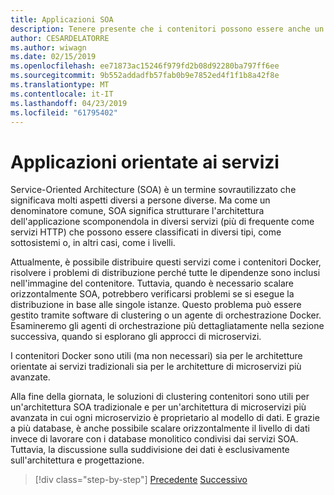 ```yaml
---
title: Applicazioni SOA
description: Tenere presente che i contenitori possono essere anche un'opzione di distribuzione utile per le applicazioni SOA.
author: CESARDELATORRE
ms.author: wiwagn
ms.date: 02/15/2019
ms.openlocfilehash: ee71873ac15246f979fd2b08d92280ba797ff6ee
ms.sourcegitcommit: 9b552addadfb57fab0b9e7852ed4f1f1b8a42f8e
ms.translationtype: MT
ms.contentlocale: it-IT
ms.lasthandoff: 04/23/2019
ms.locfileid: "61795402"
---
```

# <a name="service-oriented-applications"></a>Applicazioni orientate ai servizi

Service-Oriented Architecture (SOA) è un termine sovrautilizzato che significava molti aspetti diversi a persone diverse. Ma come un denominatore comune, SOA significa strutturare l'architettura dell'applicazione scomponendola in diversi servizi (più di frequente come servizi HTTP) che possono essere classificati in diversi tipi, come sottosistemi o, in altri casi, come i livelli.

Attualmente, è possibile distribuire questi servizi come i contenitori Docker, risolvere i problemi di distribuzione perché tutte le dipendenze sono inclusi nell'immagine del contenitore. Tuttavia, quando è necessario scalare orizzontalmente SOA, potrebbero verificarsi problemi se si esegue la distribuzione in base alle singole istanze. Questo problema può essere gestito tramite software di clustering o un agente di orchestrazione Docker. Esamineremo gli agenti di orchestrazione più dettagliatamente nella sezione successiva, quando si esplorano gli approcci di microservizi.

I contenitori Docker sono utili (ma non necessari) sia per le architetture orientate ai servizi tradizionali sia per le architetture di microservizi più avanzate.

Alla fine della giornata, le soluzioni di clustering contenitori sono utili per un'architettura SOA tradizionale e per un'architettura di microservizi più avanzata in cui ogni microservizio è proprietario al modello di dati. E grazie a più database, è anche possibile scalare orizzontalmente il livello di dati invece di lavorare con i database monolitico condivisi dai servizi SOA. Tuttavia, la discussione sulla suddivisione dei dati è esclusivamente sull'architettura e progettazione.

>[!div class="step-by-step"]
>[Precedente](state-and-data-in-docker-applications.md)
>[Successivo](orchestrate-high-scalability-availability.md)
